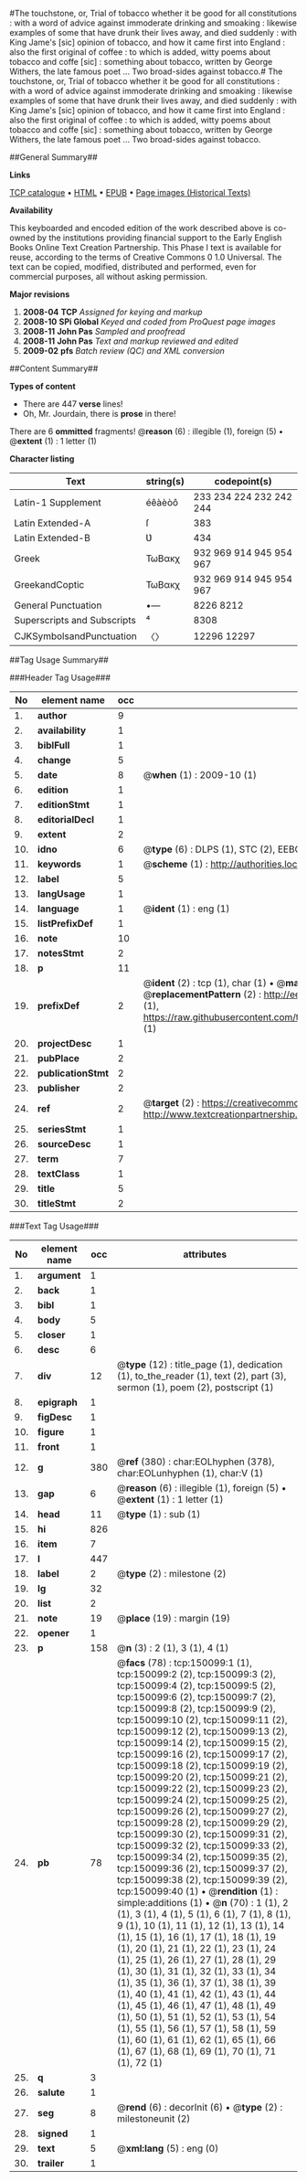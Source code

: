 #The touchstone, or, Trial of tobacco whether it be good for all constitutions : with a word of advice against immoderate drinking and smoaking : likewise examples of some that have drunk their lives away, and died suddenly : with King Jame's [sic] opinion of tobacco, and how it came first into England : also the first original of coffee : to which is added, witty poems about tobacco and coffe [sic] : something about tobacco, written by George Withers, the late famous poet ... Two broad-sides against tobacco.#
The touchstone, or, Trial of tobacco whether it be good for all constitutions : with a word of advice against immoderate drinking and smoaking : likewise examples of some that have drunk their lives away, and died suddenly : with King Jame's [sic] opinion of tobacco, and how it came first into England : also the first original of coffee : to which is added, witty poems about tobacco and coffe [sic] : something about tobacco, written by George Withers, the late famous poet ...
Two broad-sides against tobacco.

##General Summary##

**Links**

[TCP catalogue](http://www.ota.ox.ac.uk/tcp/)  • 
[HTML](http://tei.it.ox.ac.uk/tcp/Texts-HTML/free/A87/A87472.html)  • 
[EPUB](http://tei.it.ox.ac.uk/tcp/Texts-EPUB/free/A87/A87472.epub) • 
[Page images (Historical Texts)](https://data.historicaltexts.jisc.ac.uk/view?pubId=eebo-36282425e&pageId=eebo-36282425e-150099-1)

**Availability**

This keyboarded and encoded edition of the
	       work described above is co-owned by the institutions
	       providing financial support to the Early English Books
	       Online Text Creation Partnership. This Phase I text is
	       available for reuse, according to the terms of Creative
	       Commons 0 1.0 Universal. The text can be copied,
	       modified, distributed and performed, even for
	       commercial purposes, all without asking permission.

**Major revisions**

1. __2008-04__ __TCP__ *Assigned for keying and markup*
1. __2008-10__ __SPi Global__ *Keyed and coded from ProQuest page images*
1. __2008-11__ __John Pas__ *Sampled and proofread*
1. __2008-11__ __John Pas__ *Text and markup reviewed and edited*
1. __2009-02__ __pfs__ *Batch review (QC) and XML conversion*

##Content Summary##

**Types of content**

  * There are 447 **verse** lines!
  * Oh, Mr. Jourdain, there is **prose** in there!

There are 6 **ommitted** fragments! 
 @__reason__ (6) : illegible (1), foreign (5)  •  @__extent__ (1) : 1 letter (1)

**Character listing**


|Text|string(s)|codepoint(s)|
|---|---|---|
|Latin-1 Supplement|éêàèòô|233 234 224 232 242 244|
|Latin Extended-A|ſ|383|
|Latin Extended-B|Ʋ|434|
|Greek|ΤωΒακχ|932 969 914 945 954 967|
|GreekandCoptic|ΤωΒακχ|932 969 914 945 954 967|
|General Punctuation|•—|8226 8212|
|Superscripts             and Subscripts|⁴|8308|
|CJKSymbolsandPunctuation|〈〉|12296 12297|

##Tag Usage Summary##

###Header Tag Usage###

|No|element name|occ|attributes|
|---|---|---|---|
|1.|__author__|9||
|2.|__availability__|1||
|3.|__biblFull__|1||
|4.|__change__|5||
|5.|__date__|8| @__when__ (1) : 2009-10 (1)|
|6.|__edition__|1||
|7.|__editionStmt__|1||
|8.|__editorialDecl__|1||
|9.|__extent__|2||
|10.|__idno__|6| @__type__ (6) : DLPS (1), STC (2), EEBO-CITATION (1), OCLC (1), VID (1)|
|11.|__keywords__|1| @__scheme__ (1) : http://authorities.loc.gov/ (1)|
|12.|__label__|5||
|13.|__langUsage__|1||
|14.|__language__|1| @__ident__ (1) : eng (1)|
|15.|__listPrefixDef__|1||
|16.|__note__|10||
|17.|__notesStmt__|2||
|18.|__p__|11||
|19.|__prefixDef__|2| @__ident__ (2) : tcp (1), char (1)  •  @__matchPattern__ (2) : ([0-9\-]+):([0-9IVX]+) (1), (.+) (1)  •  @__replacementPattern__ (2) : http://eebo.chadwyck.com/downloadtiff?vid=$1&page=$2 (1), https://raw.githubusercontent.com/textcreationpartnership/Texts/master/tcpchars.xml#$1 (1)|
|20.|__projectDesc__|1||
|21.|__pubPlace__|2||
|22.|__publicationStmt__|2||
|23.|__publisher__|2||
|24.|__ref__|2| @__target__ (2) : https://creativecommons.org/publicdomain/zero/1.0/ (1), http://www.textcreationpartnership.org/docs/. (1)|
|25.|__seriesStmt__|1||
|26.|__sourceDesc__|1||
|27.|__term__|7||
|28.|__textClass__|1||
|29.|__title__|5||
|30.|__titleStmt__|2||


###Text Tag Usage###

|No|element name|occ|attributes|
|---|---|---|---|
|1.|__argument__|1||
|2.|__back__|1||
|3.|__bibl__|1||
|4.|__body__|5||
|5.|__closer__|1||
|6.|__desc__|6||
|7.|__div__|12| @__type__ (12) : title_page (1), dedication (1), to_the_reader (1), text (2), part (3), sermon (1), poem (2), postscript (1)|
|8.|__epigraph__|1||
|9.|__figDesc__|1||
|10.|__figure__|1||
|11.|__front__|1||
|12.|__g__|380| @__ref__ (380) : char:EOLhyphen (378), char:EOLunhyphen (1), char:V (1)|
|13.|__gap__|6| @__reason__ (6) : illegible (1), foreign (5)  •  @__extent__ (1) : 1 letter (1)|
|14.|__head__|11| @__type__ (1) : sub (1)|
|15.|__hi__|826||
|16.|__item__|7||
|17.|__l__|447||
|18.|__label__|2| @__type__ (2) : milestone (2)|
|19.|__lg__|32||
|20.|__list__|2||
|21.|__note__|19| @__place__ (19) : margin (19)|
|22.|__opener__|1||
|23.|__p__|158| @__n__ (3) : 2 (1), 3 (1), 4 (1)|
|24.|__pb__|78| @__facs__ (78) : tcp:150099:1 (1), tcp:150099:2 (2), tcp:150099:3 (2), tcp:150099:4 (2), tcp:150099:5 (2), tcp:150099:6 (2), tcp:150099:7 (2), tcp:150099:8 (2), tcp:150099:9 (2), tcp:150099:10 (2), tcp:150099:11 (2), tcp:150099:12 (2), tcp:150099:13 (2), tcp:150099:14 (2), tcp:150099:15 (2), tcp:150099:16 (2), tcp:150099:17 (2), tcp:150099:18 (2), tcp:150099:19 (2), tcp:150099:20 (2), tcp:150099:21 (2), tcp:150099:22 (2), tcp:150099:23 (2), tcp:150099:24 (2), tcp:150099:25 (2), tcp:150099:26 (2), tcp:150099:27 (2), tcp:150099:28 (2), tcp:150099:29 (2), tcp:150099:30 (2), tcp:150099:31 (2), tcp:150099:32 (2), tcp:150099:33 (2), tcp:150099:34 (2), tcp:150099:35 (2), tcp:150099:36 (2), tcp:150099:37 (2), tcp:150099:38 (2), tcp:150099:39 (2), tcp:150099:40 (1)  •  @__rendition__ (1) : simple:additions (1)  •  @__n__ (70) : 1 (1), 2 (1), 3 (1), 4 (1), 5 (1), 6 (1), 7 (1), 8 (1), 9 (1), 10 (1), 11 (1), 12 (1), 13 (1), 14 (1), 15 (1), 16 (1), 17 (1), 18 (1), 19 (1), 20 (1), 21 (1), 22 (1), 23 (1), 24 (1), 25 (1), 26 (1), 27 (1), 28 (1), 29 (1), 30 (1), 31 (1), 32 (1), 33 (1), 34 (1), 35 (1), 36 (1), 37 (1), 38 (1), 39 (1), 40 (1), 41 (1), 42 (1), 43 (1), 44 (1), 45 (1), 46 (1), 47 (1), 48 (1), 49 (1), 50 (1), 51 (1), 52 (1), 53 (1), 54 (1), 55 (1), 56 (1), 57 (1), 58 (1), 59 (1), 60 (1), 61 (1), 62 (1), 65 (1), 66 (1), 67 (1), 68 (1), 69 (1), 70 (1), 71 (1), 72 (1)|
|25.|__q__|3||
|26.|__salute__|1||
|27.|__seg__|8| @__rend__ (6) : decorInit (6)  •  @__type__ (2) : milestoneunit (2)|
|28.|__signed__|1||
|29.|__text__|5| @__xml:lang__ (5) : eng (0)|
|30.|__trailer__|1||

